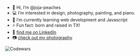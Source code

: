 - 👋 Hi, I’m @joja-peaches
- 💻 I’m interested in design, photography, painting, and piano.
- 🌱 I’m currently learning web development and Javascript
- ⚡ Fun fact: born and raised in TX!
- 📲 [find me on LinkedIn](https://www.linkedin.com/in/georgia-e-lloyd/)
- 📷 [check out my photography](https://joja.showit.site/)

![Codewars](https://github.r2v.ch/codewars?user=joja-peaches&stroke=MAGENTA)
